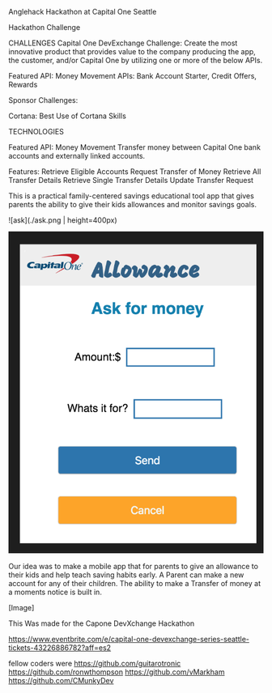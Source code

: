 Anglehack Hackathon at Capital One Seattle

Hackathon Challenge

CHALLENGES
Capital One DevExchange Challenge:
Create the most innovative product that provides value to the company producing the app, the customer, and/or Capital One by utilizing one or more of the below APIs.

Featured API: Money Movement
APIs: Bank Account Starter, Credit Offers, Rewards

Sponsor Challenges:

Cortana: Best Use of Cortana Skills


TECHNOLOGIES

Featured API:
Money Movement
Transfer money between Capital One bank accounts and externally linked accounts.

Features:
  Retrieve Eligible Accounts
  Request Transfer of Money
  Retrieve All Transfer Details
  Retrieve Single Transfer Details
  Update Transfer Request


This is a practical family-centered savings educational tool app that gives parents the ability to give their kids allowances and monitor savings goals.

![ask](./ask.png | height=400px)

<img src="./ask.png" style={max-height:400px} />



Our idea was to make a mobile app that for parents to give an allowance to their kids and help teach saving habits early. A Parent can make a new account for any of their children. The ability to make a Transfer of money at a moments notice is built in.

[Image]


This Was made for the Capone DevXchange Hackathon

https://www.eventbrite.com/e/capital-one-devexchange-series-seattle-tickets-43226886782?aff=es2

fellow coders were
https://github.com/guitarotronic
https://github.com/ronwthompson
https://github.com/vMarkham
https://github.com/CMunkyDev
